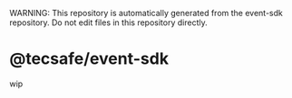 WARNING: This repository is automatically generated from the event-sdk repository.
Do not edit files in this repository directly.

# @tecsafe/event-sdk

wip
